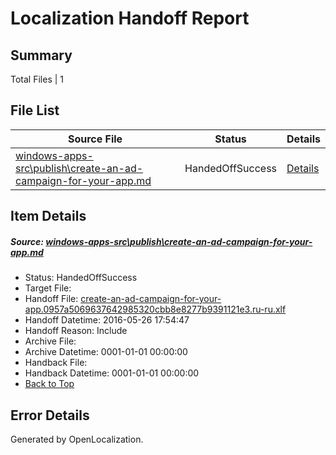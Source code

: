 # <a name='report-top'></a> Localization Handoff Report

## Summary
 Total Files | 1

## File List
 Source File | Status | Details 
 ----------- | ------ | ------- 
 [windows-apps-src\publish\create-an-ad-campaign-for-your-app.md](https://github.com/Microsoft/windows-apps/blob/6fc1885c5663d7daadbd67a66cb740df40dbf47f/windows-apps-src/publish/create-an-ad-campaign-for-your-app.md) | HandedOffSuccess | [Details](#7660cc04dbee27b523144e5d03b6b2dbd4dd37553493)

## Item Details
##### <a name='7660cc04dbee27b523144e5d03b6b2dbd4dd37553493'></a> Source: [windows-apps-src\publish\create-an-ad-campaign-for-your-app.md](https://github.com/Microsoft/windows-apps/blob/6fc1885c5663d7daadbd67a66cb740df40dbf47f/windows-apps-src/publish/create-an-ad-campaign-for-your-app.md)
* Status: HandedOffSuccess
* Target File: 
* Handoff File: [create-an-ad-campaign-for-your-app.0957a5069637642985320cbb8e8277b9391121e3.ru-ru.xlf](https://github.com/Microsoft/WDG.handoff/blob/d9956d208ba2fccee7659a9e1fb91ea00202446a/ol-handoff/Microsoft/windows-apps.ru-ru/master/create-an-ad-campaign-for-your-app.0957a5069637642985320cbb8e8277b9391121e3.ru-ru.xlf)
* Handoff Datetime: 2016-05-26 17:54:47
* Handoff Reason: Include
* Archive File: 
* Archive Datetime: 0001-01-01 00:00:00
* Handback File: 
* Handback Datetime: 0001-01-01 00:00:00
* [Back to Top](#report-top)


## Error Details

Generated by OpenLocalization.

